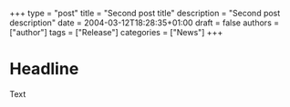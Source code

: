 +++
type = "post"
title = "Second post title"
description = "Second post description"
date = 2004-03-12T18:28:35+01:00
draft = false
authors = ["author"]
tags = ["Release"]
categories = ["News"]
+++

# Headline
Text

